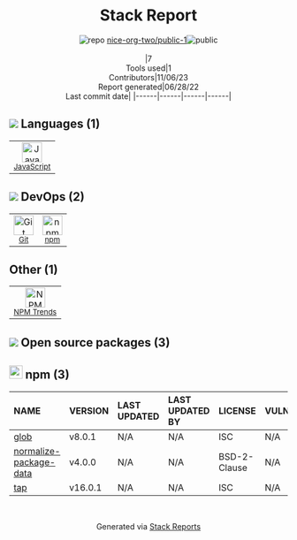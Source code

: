 <!--
--- Readme.md Snippet without images Start ---
## Tech Stack
nice-org-two/public-1 is built on the following main stack:
- [JavaScript](https://developer.mozilla.org/en-US/docs/Web/JavaScript) – Languages

Full tech stack [here](/tech.md)
--- Readme.md Snippet without images End ---

--- Readme.md Snippet with images Start ---
## Tech Stack
nice-org-two/public-1 is built on the following main stack:
- <img width='25' height='25' src='https://img.stackshare.io/service/1209/javascript.jpeg' alt='JavaScript'/> [JavaScript](https://developer.mozilla.org/en-US/docs/Web/JavaScript) – Languages

Full tech stack [here](/tech.md)
--- Readme.md Snippet with images End ---
-->
<div align="center">

# Stack Report
![](https://img.stackshare.io/repo.svg "repo") [nice-org-two/public-1](https://github.com/nice-org-two/public-1)![](https://img.stackshare.io/public_badge.svg "public")
<br/><br/>
|7<br/>Tools used|1<br/>Contributors|11/06/23 <br/>Report generated|06/28/22<br/>Last commit date|
|------|------|------|------|
</div>

## <img src='https://img.stackshare.io/languages.svg'/> Languages (1)
<table><tr>
  <td align='center'>
  <img width='36' height='36' src='https://img.stackshare.io/service/1209/javascript.jpeg' alt='JavaScript'>
  <br>
  <sub><a href="https://developer.mozilla.org/en-US/docs/Web/JavaScript">JavaScript</a></sub>
  <br>
  <sub></sub>
</td>

</tr>
</table>

## <img src='https://img.stackshare.io/devops.svg'/> DevOps (2)
<table><tr>
  <td align='center'>
  <img width='36' height='36' src='https://img.stackshare.io/service/1046/git.png' alt='Git'>
  <br>
  <sub><a href="http://git-scm.com/">Git</a></sub>
  <br>
  <sub></sub>
</td>

<td align='center'>
  <img width='36' height='36' src='https://img.stackshare.io/service/1120/lejvzrnlpb308aftn31u.png' alt='npm'>
  <br>
  <sub><a href="https://www.npmjs.com/">npm</a></sub>
  <br>
  <sub></sub>
</td>

</tr>
</table>

## Other (1)
<table><tr>
  <td align='center'>
  <img width='36' height='36' src='https://img.stackshare.io/service/12294/empty-logo-square.png' alt='NPM Trends'>
  <br>
  <sub><a href="https://www.npmtrends.com/">NPM Trends</a></sub>
  <br>
  <sub></sub>
</td>

</tr>
</table>


## <img src='https://img.stackshare.io/group.svg' /> Open source packages (3)</h2>

## <img width='24' height='24' src='https://img.stackshare.io/service/1120/lejvzrnlpb308aftn31u.png'/> npm (3)

|NAME|VERSION|LAST UPDATED|LAST UPDATED BY|LICENSE|VULNERABILITIES|
|:------|:------|:------|:------|:------|:------|
|[glob](https://github.com/isaacs/node-glob)|v8.0.1|N/A|N/A |ISC|N/A|
|[normalize-package-data](https://github.com/npm/normalize-package-data)|v4.0.0|N/A|N/A |BSD-2-Clause|N/A|
|[tap](http://www.node-tap.org/)|v16.0.1|N/A|N/A |ISC|N/A|

<br/>
<div align='center'>

Generated via [Stack Reports](https://stackshare.io/stack-report)
